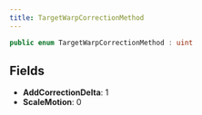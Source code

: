 ```yaml
---
title: TargetWarpCorrectionMethod
---
```


```csharp
public enum TargetWarpCorrectionMethod : uint
```

## Fields

- **AddCorrectionDelta**: 1
- **ScaleMotion**: 0

